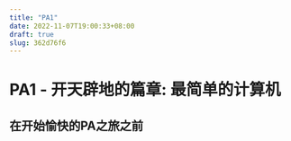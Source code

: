 ```yaml
---
title: "PA1"
date: 2022-11-07T19:00:33+08:00
draft: true
slug: 362d76f6
---
```

# PA1 - 开天辟地的篇章: 最简单的计算机

## 在开始愉快的PA之旅之前


